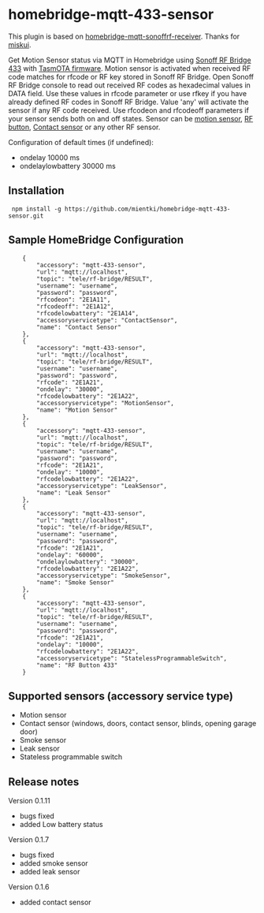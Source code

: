 # homebridge-mqtt-433-sensor

This plugin is based on [homebridge-mqtt-sonoffrf-receiver](https://github.com/miskui/homebridge-mqtt-sonoffrf-receiver). Thanks for [miskui](https://github.com/miskui).

Get Motion Sensor status via MQTT in Homebridge using [Sonoff RF Bridge 433](https://www.itead.cc/sonoff-rf-bridge-433.html) with [TasmOTA firmware](https://github.com/arendst/Sonoff-Tasmota/wiki).
Motion sensor is activated when received RF code matches for rfcode or RF key stored in Sonoff RF Bridge. Open Sonoff RF Bridge console to read out received RF codes as hexadecimal values in DATA field. Use these values in rfcode parameter or use rfkey if you have already defined RF codes in Sonoff RF Bridge. Value 'any' will activate the sensor if any RF code received. Use rfcodeon and rfcodeoff parameters if your sensor sends both on and off states.
Sensor can be [motion sensor](https://www.itead.cc/sonoff-rf-bridge-433.html), [RF button](https://www.aliexpress.com/item/86-Wall-Panel-Wireless-Remote-Transmitter-1-2-3-Channel-Sticky-RF-TX-Smart-For-Home/32793117889.html?spm=a2g0s.9042311.0.0.nUq3pZ), [Contact sensor](https://www.aliexpress.com/item/SECRUI-D026-Window-Door-Magnet-Sensor-Detector-Portable-Alarm-Sensors-Smart-Home-Detectors-Wireless-For-SECRUI/32891067687.html) or any other RF sensor.

Configuration of default times (if undefined):
- ondelay 10000 ms
- ondelaylowbattery 30000 ms

Installation
--------------------
     npm install -g https://github.com/mientki/homebridge-mqtt-433-sensor.git

Sample HomeBridge Configuration
--------------------

        {
            "accessory": "mqtt-433-sensor",
            "url": "mqtt://localhost",
            "topic": "tele/rf-bridge/RESULT",
            "username": "username",
            "password": "password",
            "rfcodeon": "2E1A11",
            "rfcodeoff": "2E1A12",
            "rfcodelowbattery": "2E1A14",
            "accessoryservicetype": "ContactSensor",
            "name": "Contact Sensor"
        },
        {
            "accessory": "mqtt-433-sensor",
            "url": "mqtt://localhost",
            "topic": "tele/rf-bridge/RESULT",
            "username": "username",
            "password": "password",
            "rfcode": "2E1A21",
            "ondelay": "30000",
            "rfcodelowbattery": "2E1A22",
            "accessoryservicetype": "MotionSensor",
            "name": "Motion Sensor"
        },
        {
            "accessory": "mqtt-433-sensor",
            "url": "mqtt://localhost",
            "topic": "tele/rf-bridge/RESULT",
            "username": "username",
            "password": "password",
            "rfcode": "2E1A21",
            "ondelay": "10000",
            "rfcodelowbattery": "2E1A22",
            "accessoryservicetype": "LeakSensor",
            "name": "Leak Sensor"
        },
        {
            "accessory": "mqtt-433-sensor",
            "url": "mqtt://localhost",
            "topic": "tele/rf-bridge/RESULT",
            "username": "username",
            "password": "password",
            "rfcode": "2E1A21",
            "ondelay": "60000",
            "ondelaylowbattery": "30000",
            "rfcodelowbattery": "2E1A22",
            "accessoryservicetype": "SmokeSensor",
            "name": "Smoke Sensor"
        },
        {
            "accessory": "mqtt-433-sensor",
            "url": "mqtt://localhost",
            "topic": "tele/rf-bridge/RESULT",
            "username": "username",
            "password": "password",
            "rfcode": "2E1A21",
            "ondelay": "10000",
            "rfcodelowbattery": "2E1A22",
            "accessoryservicetype": "StatelessProgrammableSwitch",
            "name": "RF Button 433"
        }
        
        
        
        
        
        

Supported sensors (accessory service type)
--------------------
- Motion sensor
- Contact sensor (windows, doors, contact sensor, blinds, opening garage door)
- Smoke sensor
- Leak sensor
- Stateless programmable switch

Release notes
--------------------
Version 0.1.11
- bugs fixed
- added Low battery status

Version 0.1.7
- bugs fixed
- added smoke sensor
- added leak sensor

Version 0.1.6
- added contact sensor

